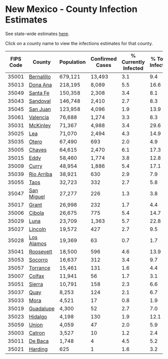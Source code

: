 # New Mexico - County Infection Estimates

See state-wide estimates [here](/infections/us-nm).

Click on a county name to view the infections estimates for that county.

|   FIPS Code |                   County |   Population |   Confirmed Cases |   % Currently Infected |   % Total Infected |
|-------------|--------------------------|--------------|-------------------|------------------------|--------------------|
|       35001 | [Bernalillo](bernalillo) |      679,121 |            13,493 |                    3.1 |                9.4 |
|       35013 |     [Dona Ana](dona-ana) |      218,195 |             8,089 |                    5.5 |               16.6 |
|       35049 |     [Santa Fe](santa-fe) |      150,358 |             2,308 |                    3.4 |                8.1 |
|       35043 |     [Sandoval](sandoval) |      146,748 |             2,410 |                    2.7 |                8.3 |
|       35045 |     [San Juan](san-juan) |      123,958 |             4,096 |                    1.9 |               13.9 |
|       35061 |     [Valencia](valencia) |       76,688 |             1,274 |                    3.3 |                8.3 |
|       35031 |     [McKinley](mckinley) |       71,367 |             4,988 |                    3.4 |               29.6 |
|       35025 |               [Lea](lea) |       71,070 |             2,494 |                    4.3 |               14.9 |
|       35035 |           [Otero](otero) |       67,490 |               693 |                    2.0 |                4.9 |
|       35005 |         [Chaves](chaves) |       64,615 |             2,470 |                    6.1 |               17.3 |
|       35015 |             [Eddy](eddy) |       58,460 |             1,774 |                    3.8 |               12.8 |
|       35009 |           [Curry](curry) |       48,954 |             1,886 |                    5.4 |               17.1 |
|       35039 | [Rio Arriba](rio-arriba) |       38,921 |               630 |                    2.9 |                7.9 |
|       35055 |             [Taos](taos) |       32,723 |               332 |                    2.7 |                5.8 |
|       35047 | [San Miguel](san-miguel) |       27,277 |               226 |                    1.3 |                3.8 |
|       35017 |           [Grant](grant) |       26,998 |               232 |                    1.7 |                4.4 |
|       35006 |         [Cibola](cibola) |       26,675 |               775 |                    5.4 |               14.7 |
|       35029 |             [Luna](luna) |       23,709 |             1,363 |                    5.7 |               22.8 |
|       35027 |       [Lincoln](lincoln) |       19,572 |               427 |                    2.7 |                9.5 |
|       35028 | [Los Alamos](los-alamos) |       19,369 |                63 |                    0.7 |                1.7 |
|       35041 |   [Roosevelt](roosevelt) |       18,500 |               596 |                    4.6 |               13.9 |
|       35053 |       [Socorro](socorro) |       16,637 |               312 |                    3.4 |                9.7 |
|       35057 |     [Torrance](torrance) |       15,461 |               131 |                    1.6 |                4.4 |
|       35007 |         [Colfax](colfax) |       11,941 |                56 |                    1.7 |                3.1 |
|       35051 |         [Sierra](sierra) |       10,791 |               158 |                    2.3 |                6.6 |
|       35037 |             [Quay](quay) |        8,253 |               124 |                    2.1 |                6.7 |
|       35033 |             [Mora](mora) |        4,521 |                17 |                    0.8 |                1.9 |
|       35019 |   [Guadalupe](guadalupe) |        4,300 |                52 |                    2.7 |                7.0 |
|       35023 |       [Hidalgo](hidalgo) |        4,198 |               130 |                    1.9 |               12.1 |
|       35059 |           [Union](union) |        4,059 |                47 |                    2.0 |                5.9 |
|       35003 |         [Catron](catron) |        3,527 |                10 |                    1.2 |                2.4 |
|       35011 |       [De Baca](de-baca) |        1,748 |                 4 |                    4.5 |                5.2 |
|       35021 |       [Harding](harding) |          625 |                 1 |                    1.6 |                3.2 |
